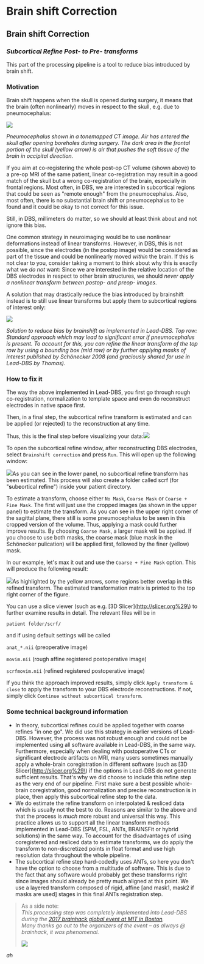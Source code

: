 # Brain shift Correction

## Brain shift Correction

### _Subcortical Refine Post- to Pre- transforms_

This part of the processing pipeline is a tool to reduce bias introduced by brain shift.

### Motivation

Brain shift happens when the skull is opened during surgery, it means that the brain \(often nonlinearly\) moves in respect to the skull, e.g. due to pneumocephalus:

![](../../.gitbook/assets/pneumocephalus_sole.png)

_Pneumocephalus shown in a tonemapped CT image. Air has entered the skull after opening boreholes during surgery. The dark area in the frontal portion of the skull \(yellow arrow\) is air that pushes the soft tissue of the brain in occipital direction._

If you aim at co-registering the whole post-op CT volume \(shown above\) to a pre-op MRI of the same patient, linear co-registration may result in a good match of the skull but a wrong co-registration of the brain, especially in frontal regions. Most often, in DBS, we are interested in subcortical regions that could be seen as "remote enough" from the pneumocephalus. Also, most often, there is no substantial brain shift or pneumocephalus to be found and it could be okay to not correct for this issue.

Still, in DBS, millimeters do matter, so we should at least think about and not ignore this bias.

One common strategy in neuroimaging would be to use nonlinear deformations instead of linear transforms. However, in DBS, this is not possible, since the electrodes \(in the postop image\) would be considered as part of the tissue and could be nonlinearly moved _within_ the brain. If this is not clear to you, consider taking a moment to think about why this is exactly what we _do not_ want: Since we are interested in the relative location of the DBS electrodes in respect to other brain structures, we should _never apply a nonlinear transform between postop- and preop- images_.

A solution that may drastically reduce the bias introduced by brainshift instead is to still use linear transforms but apply them to subcortical regions of interest only:

![](../../.gitbook/assets/fig_1c.png)

_Solution to reduce bias by brainshift as implemented in Lead-DBS. Top row: Standard approach which may lead to significant error if pneumocephalus is present. To account for this, you can refine the linear transform of the top row by using a bounding box \(mid row\) or by further applying masks of interest published by Schönecker 2008 \(and graciously shared for use in Lead-DBS by Thomas\)._

### How to fix it

The way the above implemented in Lead-DBS, you first go through rough co-registration, normalization to template space and even do reconstruct electrodes in native space first.

Then, in a final step, the subcortical refine transform is estimated and can be applied \(or rejected\) to the reconstruction at any time.

Thus, this is the final step before visualizing your data:![](../../.gitbook/assets/leadwin.png)

To open the subcortical refine window, after reconstructing DBS electrodes, select `Brainshift correction` and press `Run`. This will open up the following window:

![](../../.gitbook/assets/screen-shot-2017-03-05-at-12.38.28-pm.png)As you can see in the lower panel, no subcortical refine transform has been estimated. This process will also create a folder called scrf \(for "**s**ub**c**ortical **r**e**f**ine"\) inside your patient directory.

To estimate a transform, choose either `No Mask`, `Coarse Mask` or `Coarse + Fine Mask`. The first will just use the cropped images \(as shown in the upper panel\) to estimate the transform. As you can see in the upper right corner of the sagittal plane, there still is some pneumocephalus to be seen in this cropped version of the volume. Thus, applying a mask could further improve results. By choosing `Coarse Mask`, a larger mask will be applied. If you choose to use both masks, the coarse mask \(blue mask in the Schönecker pulication\) will be applied first, followed by the finer \(yellow\) mask.

In our example, let's max it out and use the `Coarse + Fine Mask` option. This will produce the following result:

![](../../.gitbook/assets/scrf_primer.png)As highlighted by the yellow arrows, some regions better overlap in this refined transform. The estimated transformation matrix is printed to the top right corner of the figure.

You can use a slice viewer \(such as e.g. [3D Slicer](http://slicer.org%29\) to further examine results in detail. The relevant files will be in

`patient folder/scrf/`

and if using default settings will be called

`anat_*.nii` \(preoperative image\)

`movim.nii` \(rough affine registered postoperative image\)

`scrfmovim.nii` \(refined registered postoperative image\)

If you think the approach improved results, simply click `Apply transform & close` to apply the transform to your DBS electrode reconstructions. If not, simply click `Continue without subcortical transform`.

### Some technical background information

* In theory, subcortical refines could be applied together with coarse refines "in one go". We did use this strategy in earlier versions of Lead-DBS. However, the process was not robust enough and could not be implemented using all software available in Lead-DBS, in the same way. Furthermore, especially when dealing with postoperative CTs or significant electrode artifacts on MRI, many users sometimes manually apply a whole-brain coregistration in different software \(such as [3D Slicer](http://slicer.org%29\) if the options in Lead-DBS do not generate sufficient results. That's why we did choose to include this refine step as the very end of our pipeline. First make sure a best possible whole-brain coregistration, good normalization and precise reconstruction is in place, then apply this subcortical refine step to the data.
* We do estimate the refine transform on interpolated & resliced data which is usually not the best to do. Reasons are similar to the above and that the process is _much_ more robust and universal this way. This practice allows us to support all the linear transform methods implemented in Lead-DBS \(SPM, FSL, ANTs, BRAINSFit or hybrid solutions\) in the same way. To account for the disadvantages of using coregistered and resliced data to estimate transforms, we do apply the transform to non-discretized points in float format and use high resolution data throughout the whole pipeline.
* The subcortical refine step hard-codedly uses ANTs, so here you don't have the option to choose from a multitude of software. This is due to the fact that any software would probably get these transforms right since images should already be pretty much aligned at this point. We use a layered transform composed of rigid, affine \[and mask1, mask2 if masks are used\] stages in this final ANTs registration step.

> As a side note:  
> _This processing step was completely implemented into Lead-DBS during the_ [_2017 brainhack global event at MIT in Boston_](https://brainhack-boston.github.io/)_.  
> Many thanks go out to the organizers of the event – as always @ brainhack, it was phenomenal._
>
> [![](../../.gitbook/assets/brainhack_small.png)](http://www.brainhack.org)

_ah_

